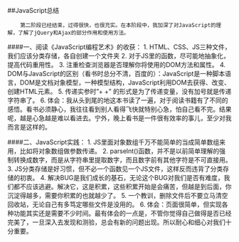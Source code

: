 ﻿##JavaScript总结

        第二阶段已经结束，过得很快，也很充实。在本阶段中，我加深了对JavaScript的理解，了解了jQuery和Ajax的部分作用和使用方法。
        
####一、阅读《JavaScript编程艺术》的收获：
        1. HTML、CSS、JS三种文件，我们应该分类存储，各自创建一个文件夹
        2. 对于JS里的函数，尽可能地抽象化，提高代码重用性。
        3. 注重检查浏览器是否理解你将使用的DOM方法和属性。
        4. DOM与JavaScript的区别（看书时总分不清，百度的）：JavaScript是一种脚本语言，DOM是文档对象模型，一种模型结构，JavaScript利用DOM去获得、改变、创建HTML元素。
        5. 传递实参时”+ +” 的形式是为了传递变量，没有加号就是传递字符串了。
        6. 体会：我从头到尾的地这本书读了一遍，对于阅读书籍有了不同的感悟。看书必须静心，我往往看到别人看得飞快就特别心急，怕自己看不完。结果呢，越是心急越是难以看进去。宁外，晚上看书是一件很有效率的事儿，至少对我而言是这样的。
            
####二、JavaScript实践：
        1. JS里面对象数组千万不能简单的当成简单数组来用，比如将对象数组做参数传递。
        2. parselnt()函数，并不是以前简单理解的强制转换成数字，而是从字符串里提取数字，而且数字前有其他字符是不可直接用。
        3. JS分类存储是好习惯，但不必一个函数见一个JS文件，这样反而违背了分类存储的初衷。
        4. 解决BUG是我们成长的基石，无论这个BUG对我们是否有难度，我们都不应该逃避。解决它，这是积累，这些积累开始是会痛苦，但越是到后面，你沉淀得越多，需要你积累的也就越少了。
        5. 一个教训，删除文件后不要立马清空回收站，无论自己有多笃定哪些文件是没用的。
        6. 体会：页面很简单，但实现各种功能其实还是需要不少时间。最有体会的一点是，不管你觉得自己做得是否已经完美了，一旦深入去发现和测验，总会有新的问题出现。所以耐心和细心对我们十分重要。






